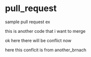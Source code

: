 # pull_request

sample pull request ex

this is another code that i want to merge

ok here there will be conflict now

here this conflcit is from another_brnach
